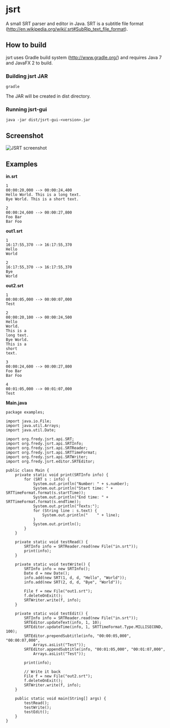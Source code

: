 jsrt
====

A small SRT parser and editor in Java.
SRT is a subtitle file format (http://en.wikipedia.org/wiki/.srt#SubRip_text_file_format).

How to build
------------
jsrt uses Gradle build system (http://www.gradle.org/) and requires Java 7 and JavaFX 2 to build.

### Building jsrt JAR ###
    gradle
The JAR will be created in dist directory.

### Running jsrt-gui ###
    java -jar dist/jsrt-gui-<version>.jar

Screenshot
----------
![JSRT screenshot](https://raw.github.com/fredyw/jsrt/master/JSRT.png)

Examples
--------
__in.srt__

    1
    00:00:20,000 --> 00:00:24,400
    Hello World. This is a long text.
    Bye World. This is a short text.
    
    2
    00:00:24,600 --> 00:00:27,800
    Foo Bar
    Bar Foo

__out1.srt__

    1
    16:17:55,370 --> 16:17:55,370
    Hello
    World
    
    2
    16:17:55,370 --> 16:17:55,370
    Bye
    World
    
__out2.srt__

    1
    00:00:05,000 --> 00:00:07,000
    Test
    
    2
    00:00:20,100 --> 00:00:24,500
    Hello
    World.
    This is a
    long text.
    Bye World.
    This is a
    short
    text.
    
    3
    00:00:24,600 --> 00:00:27,800
    Foo Bar
    Bar Foo
    
    4
    00:01:05,000 --> 00:01:07,000
    Test

__Main.java__

    package examples;
    
    import java.io.File;
    import java.util.Arrays;
    import java.util.Date;
    
    import org.fredy.jsrt.api.SRT;
    import org.fredy.jsrt.api.SRTInfo;
    import org.fredy.jsrt.api.SRTReader;
    import org.fredy.jsrt.api.SRTTimeFormat;
    import org.fredy.jsrt.api.SRTWriter;
    import org.fredy.jsrt.editor.SRTEditor;
    
    public class Main {
        private static void print(SRTInfo info) {
            for (SRT s : info) {
                System.out.println("Number: " + s.number);
                System.out.println("Start time: " + SRTTimeFormat.format(s.startTime));
                System.out.println("End time: " + SRTTimeFormat.format(s.endTime));
                System.out.println("Texts:");
                for (String line : s.text) {
                    System.out.println("    " + line);
                }
                System.out.println();
            }
        }
        
        private static void testRead() {
            SRTInfo info = SRTReader.read(new File("in.srt"));
            print(info);
        }
        
        private static void testWrite() {
            SRTInfo info = new SRTInfo();
            Date d = new Date();
            info.add(new SRT(1, d, d, "Hello", "World"));
            info.add(new SRT(2, d, d, "Bye", "World"));
            
            File f = new File("out1.srt");
            f.deleteOnExit();
            SRTWriter.write(f, info);
        }
        
        private static void testEdit() {
            SRTInfo info = SRTReader.read(new File("in.srt"));
            SRTEditor.updateText(info, 1, 10);
            SRTEditor.updateTime(info, 1, SRTTimeFormat.Type.MILLISECOND, 100);
            SRTEditor.prependSubtitle(info, "00:00:05,000", "00:00:07,000",
                Arrays.asList("Test"));
            SRTEditor.appendSubtitle(info, "00:01:05,000", "00:01:07,000",
                Arrays.asList("Test"));
            
            print(info);
            
            // Write it back
            File f = new File("out2.srt");
            f.deleteOnExit();
            SRTWriter.write(f, info);
        }
        
        public static void main(String[] args) {
            testRead();
            testWrite();
            testEdit();
        }
    }
